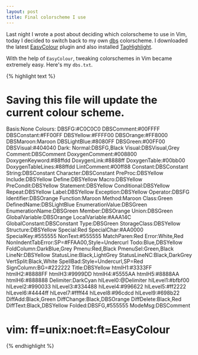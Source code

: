 ```yaml
---
layout: post
title: Final colorscheme I use
---
```


Last night I wrote a post about deciding which colorscheme to use in Vim, today I decided to switch back to my own [dbs](https://github.com/ShengYun/vim-colorscheme-dbs-easycolour) colorscheme. I downloaded the latest [EasyColour](http://www.cgtk.co.uk/vim-scripts/easycolour) plugin and also installed [TagHighlight](http://www.cgtk.co.uk/vim-scripts/taghighlight).

With the help of `EasyColour`, tweaking colorschemes in Vim became extremely easy. Here's my `dbs.txt`.

{% highlight text %}

# Saving this file will update the current colour scheme.
Basis:None
Colours:
	DBSFG:#C0C0C0
	DBSComment:#00FFFF
	DBSConstant:#FF00FF
	DBSYellow:#FFFF00
	DBSOrange:#FF8000
	DBSMaroon:Maroon
	DBSLightBlue:#8080FF
	DBSGreen:#00FF00
	DBSVisual:#404040
Dark:
	Normal:DBSFG,Black
	Visual:DBSVisual,Grey
	Comment:DBSComment
	DoxygenComment:#008800
	DoxygenKeyword:#88ffdd
	DoxygenLink:#8888ff
	DoxygenTable:#00bb00
	DoxygenTableLines:#88ffdd
	LintComment:#00ff88
	Constant:DBSConstant
	String:DBSConstant
	Character:DBSConstant
	PreProc:DBSYellow
	Include:DBSYellow
	Define:DBSYellow
	Macro:DBSYellow
	PreCondit:DBSYellow
	Statement:DBSYellow
	Conditional:DBSYellow
	Repeat:DBSYellow
	Label:DBSYellow
	Exception:DBSYellow
	Operator:DBSFG
	Identifier:DBSOrange
	Function:Maroon
	Method:Maroon
	Class:Green
	DefinedName:DBSLightBlue
	EnumerationValue:DBSGreen
	EnumerationName:DBSGreen
	Member:DBSOrange
	Union:DBSGreen
	GlobalVariable:DBSOrange
	LocalVariable:#AAA14C
	GlobalConstant:DBSConstant
	Type:DBSGreen
	StorageClass:DBSYellow
	Structure:DBSYellow
	Special:Red
	SpecialChar:#AA0000
	SpecialKey:#555555
	NonText:#555555
	MatchParen:Red
	Error:White,Red
	NonIndentTabError:SP=#FFAA00,Style=Undercurl
	Todo:Blue,DBSYellow
	FoldColumn:DarkBlue,Grey
	Pmenu:Red,Black
	PmenuSel:Green,Black
	LineNr:DBSYellow
	StatusLine:Black,LightGrey
	StatusLineNC:Black,DarkGrey
	VertSplit:Black,White
	SpellBad:Style=Undercurl,SP=Red
	SignColumn:BG=#222222
	Title:DBSYellow
	htmlH1:#3333FF
	htmlH2:#8888FF
	htmlH3:#9999DD
	htmlH4:#5555AA
	htmlH5:#8888AA
	htmlH6:#888888
	Delimiter:DarkCyan
	hlLevel0:@Delimiter
	hlLevel1:#bfbf00
	hlLevel2:#990033
	hlLevel3:#334488
	hlLevel4:#996622
	hlLevel5:#ff2222
	hlLevel6:#4444ff
	hlLevel7:#ffff44
	hlLevel8:#96cdcd
	hlLevel9:#698b22
	DiffAdd:Black,Green
	DiffChange:Black,DBSOrange
	DiffDelete:Black,Red
	DiffText:Black,DBSYellow
	Folded:DBSFG,#555555
	ModeMsg:DBSComment

# vim: ff=unix:noet:ft=EasyColour

{% endhighlight %} 

